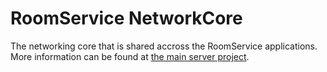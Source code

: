 # RoomService NetworkCore

The networking core that is shared accross the RoomService applications.
More information can be found at [the main server project](https://github.com/Glis6/RoomService/blob/master/README.md).
